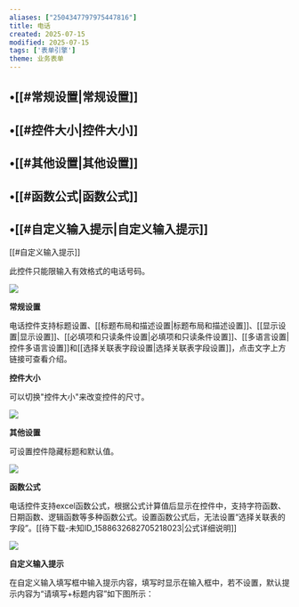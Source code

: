```yaml
---
aliases: ["2504347797975447816"]
title: 电话
created: 2025-07-15
modified: 2025-07-15
tags: ['表单引擎']
theme: 业务表单
---
```


## •[[#常规设置|常规设置]]

## •[[#控件大小|控件大小]]

## •[[#其他设置|其他设置]]

## •[[#函数公式|函数公式]]

## •[[#自定义输入提示|自定义输入提示]]

[[#自定义输入提示]]

此控件只能限输入有效格式的电话号码。

![](https://myhelpdoc.oss-cn-heyuan.aliyuncs.com/mdimages/7b83ae21faec76fe532001555134dd6a.jpg)

**常规设置**

电话控件支持标题设置、[[标题布局和描述设置|标题布局和描述设置]]、[[显示设置|显示设置]]、[[必填项和只读条件设置|必填项和只读条件设置]]、[[多语言设置|控件多语言设置]]和[[选择关联表字段设置|选择关联表字段设置]]，点击文字上方链接可查看介绍。

**控件大小**

可以切换"控件大小"来改变控件的尺寸。

**![](https://myhelpdoc.oss-cn-heyuan.aliyuncs.com/mdimages/02cfbc75d3e4dfdf0d2a54ec56e030f9.jpg)**

**其他设置**

可设置控件隐藏标题和默认值。

**![](https://myhelpdoc.oss-cn-heyuan.aliyuncs.com/mdimages/0ef5dab2ee8892e35de2b7d5c1b4876a.jpg)**

**函数公式**

电话控件支持excel函数公式，根据公式计算值后显示在控件中，支持字符函数、日期函数、逻辑函数等多种函数公式。设置函数公式后，无法设置“选择关联表的字段”。[[待下载-未知ID_1588632682705218023|公式详细说明]]

![](https://myhelpdoc.oss-cn-heyuan.aliyuncs.com/mdimages/04ea93febba19d7804264d5b53bbf6ad.jpg)

**自定义输入提示**

在自定义输入填写框中输入提示内容，填写时显示在输入框中，若不设置，默认提示内容为“请填写+标题内容”如下图所示：

